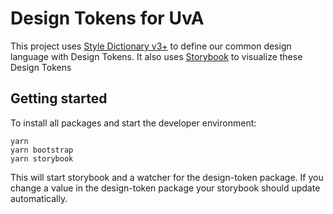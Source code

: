 # Design Tokens for UvA

This project uses [Style Dictionary v3+](https://amzn.github.io/style-dictionary) to define our common design language with Design Tokens.
It also uses [Storybook](https://storybook.js.org) to visualize these Design Tokens

## Getting started

To install all packages and start the developer environment:

```shell
yarn
yarn bootstrap
yarn storybook
```

This will start storybook and a watcher for the design-token package. If you change a value in the design-token package your storybook should update automatically.
